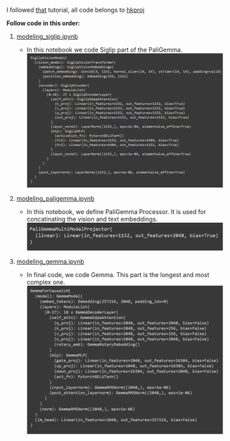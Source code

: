 I followed [that](https://youtu.be/vAmKB7iPkWw?si=G3uTQroppYqyyv5N) tutorial, all code belongs to [hkproj](https://github.com/hkproj)

**Follow code in this order:**
1. [modeling_siglip.ipynb](https://github.com/g-hano/paper-implementations/blob/main/PaliGemma/modeling_siglip.ipynb)
    - In this notebook we code Siglip part of the PaliGemma.
      ![siglip.png](PaliGemma/imgs/siglip.png)
    
2. [modeling_paligemma.ipynb](https://github.com/g-hano/paper-implementations/blob/main/PaliGemma/processing_paligemma.ipynb)
    - In this notebook, we define PaliGemma Processor. It is used for concatinating the vision and text embeddings.
      ![paligemma.png](PaliGemma/imgs/paligemma.png)
    
3. [modeling_gemma.ipynb](https://github.com/g-hano/paper-implementations/blob/main/PaliGemma/modeling_gemma.ipynb)
    - In final code, we code Gemma. This part is the longest and most complex one.
      ![gemma.png](PaliGemma/imgs/gemma.png)
